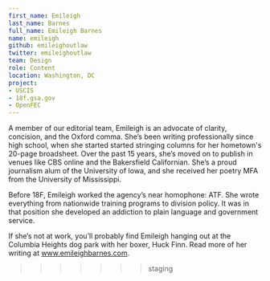 ```yaml
---
first_name: Emileigh
last_name: Barnes
full_name: Emileigh Barnes
name: emileigh
github: emileighoutlaw
twitter: emileighoutlaw
team: Design
role: Content
location: Washington, DC
project:
- USCIS
- 18f.gsa.gov
- OpenFEC
---
```

A member of our editorial team, Emileigh is an advocate of clarity, concision, and the Oxford comma. She’s been writing professionally since high school, when she started started stringing columns for her hometown's 20-page broadsheet. Over the past 15 years, she’s moved on to publish in venues like CBS online and the Bakersfield Californian. She’s a proud journalism alum of the University of Iowa, and she received her poetry MFA from the University of Mississippi. 

Before 18F, Emileigh worked the agency’s near homophone: ATF.  She wrote everything from nationwide training programs to division policy. It was in that position she developed an addiction to plain language and government service. 

If she’s not at work, you’ll probably find Emileigh hanging out at the Columbia Heights dog park with her boxer, Huck Finn. Read more of her writing at www.emileighbarnes.com.
>>>>>>> staging
